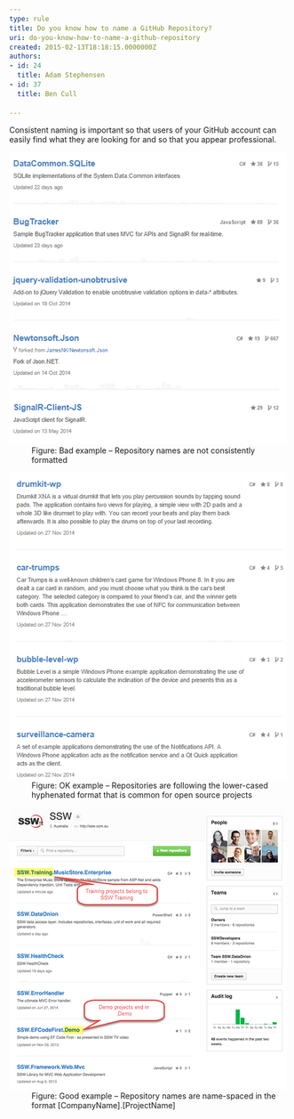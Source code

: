 ```yaml
---
type: rule
title: Do you know how to name a GitHub Repository?
uri: do-you-know-how-to-name-a-github-repository
created: 2015-02-13T18:18:15.0000000Z
authors:
- id: 24
  title: Adam Stephensen
- id: 37
  title: Ben Cull

---
```




<span class='intro'> <p>Consistent naming is important so that users of your GitHub account can easily find what they are looking for and so that you appear professional.</p> </span>

<dl class="badImage"><dt>
      <img src="./name-github-bad.png" alt="" />
   </dt><dd>Figure&#58; Bad example – Repository names are not consistently formatted</dd></dl><dl><dl class="image"><dt>
            <img src="./name-github-ok.png" alt="" />
         </dt><dd>Figure&#58; OK example – Repositories are following the lower-cased hyphenated format that is common for open source projects</dd></dl><dl><dl class="goodImage"><dt>
                  <img src="./name-github-good.png" alt="" />
               </dt><dd>Figure&#58; ​​​Good example – Repository names are name-spaced in the format [CompanyName].[ProjectName]</dd><dl>
​</dl></dl></dl></dl>


